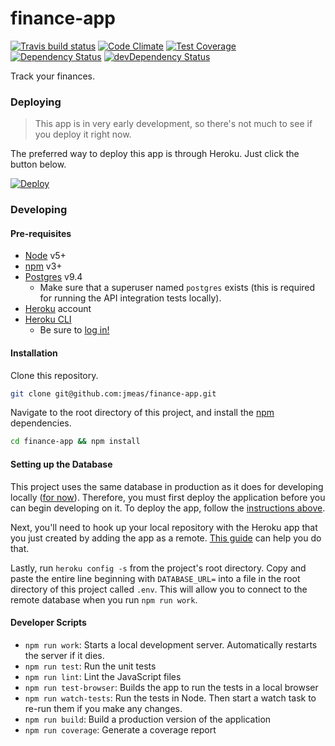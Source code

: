 # finance-app

[![Travis build status](http://img.shields.io/travis/jmeas/finance-app.svg?style=flat)](https://travis-ci.org/jmeas/finance-app)
[![Code Climate](https://codeclimate.com/github/jmeas/finance-app/badges/gpa.svg)](https://codeclimate.com/github/jmeas/finance-app)
[![Test Coverage](https://codeclimate.com/github/jmeas/finance-app/badges/coverage.svg)](https://codeclimate.com/github/jmeas/finance-app)
[![Dependency Status](https://david-dm.org/jmeas/finance-app.svg)](https://david-dm.org/jmeas/finance-app)
[![devDependency Status](https://david-dm.org/jmeas/finance-app/dev-status.svg)](https://david-dm.org/jmeas/finance-app#info=devDependencies)

Track your finances.

### Deploying

> This app is in very early development, so there's not much to see if you deploy it right now.

The preferred way to deploy this app is through Heroku. Just click the button below.

[![Deploy](https://www.herokucdn.com/deploy/button.png)](https://heroku.com/deploy?template=https://github.com/jmeas/finance-app/tree/master)

### Developing

#### Pre-requisites

- [Node](https://nodejs.org/en/) v5+
- [npm](https://docs.npmjs.com/getting-started/installing-node) v3+
- [Postgres](https://wiki.postgresql.org/wiki/Detailed_installation_guides) v9.4
  - Make sure that a superuser named `postgres` exists (this is required for running the API integration tests locally).
- [Heroku](heroku.com) account
- [Heroku CLI](https://devcenter.heroku.com/articles/heroku-command)
  - Be sure to [log in!](https://devcenter.heroku.com/articles/heroku-command#logging-in)

#### Installation

Clone this repository.

```sh
git clone git@github.com:jmeas/finance-app.git
```

Navigate to the root directory of this project, and install the [npm](https://www.npmjs.com/) dependencies.

```sh
cd finance-app && npm install
```

#### Setting up the Database

This project uses the same database in production as it does for developing locally ([for now](https://github.com/jmeas/finance-app/issues/50)). Therefore, you must first deploy the
application before you can begin developing on it. To deploy the app, follow the [instructions above](#deploying).

Next, you'll need to hook up your local repository with the Heroku app that you just created by adding the app
as a remote. [This guide](https://devcenter.heroku.com/articles/git#creating-a-heroku-remote) can help you
do that.

Lastly, run `heroku config -s` from the project's root directory. Copy and paste the entire line beginning with `DATABASE_URL=` into a file
in the root directory of this project called `.env`. This will allow you to connect to the remote database when you run `npm run work`.

#### Developer Scripts

- `npm run work`: Starts a local development server. Automatically restarts the server if it dies.
- `npm run test`: Run the unit tests
- `npm run lint`: Lint the JavaScript files
- `npm run test-browser`: Builds the app to run the tests in a local browser
- `npm run watch-tests`: Run the tests in Node. Then start a watch task to re-run them if you make any changes.
- `npm run build`: Build a production version of the application
- `npm run coverage`: Generate a coverage report
